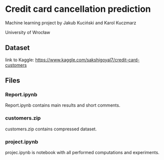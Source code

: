 # Credit card cancellation prediction

Machine learning project by Jakub Kuciński and Karol Kuczmarz

University of Wrocław

## Dataset

link to Kaggle: https://www.kaggle.com/sakshigoyal7/credit-card-customers

## Files

### Report.ipynb
Report.ipynb contains main results and short comments.

### customers.zip
customers.zip contains compressed dataset.

### project.ipynb
projec.ipynb is notebook with all performed computations and experiments.
